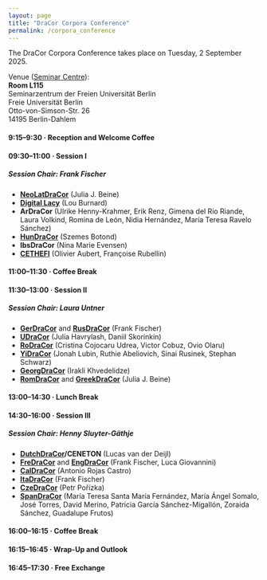```yaml
---
layout: page
title: "DraCor Corpora Conference"
permalink: /corpora_conference
---
```


The DraCor Corpora Conference takes place on Tuesday, 2 September 2025.

Venue ([Seminar Centre](venue)):\
**Room L115**\
Seminarzentrum der Freien Universität Berlin\
Freie Universität Berlin\
Otto-von-Simson-Str. 26\
14195 Berlin-Dahlem

#### 9:15–9:30 · Reception and Welcome Coffee

#### 09:30–11:00 · Session I
##### Session Chair: Frank Fischer
- **[NeoLatDraCor](https://github.com/dracor-org/neolatdracor)** (Julia J. Beine)
- **[Digital Lacy](https://lb42.github.io/Lacy/)** (Lou Burnard)
- **ArDraCor** (Ulrike Henny-Krahmer, Erik Renz, Gimena del Rio Riande, Laura Volkind, Romina de León, Nidia Hernández, María Teresa Ravelo Sánchez)
- **[HunDraCor](https://dracor.org/hun)** (Szemes Botond)
- **IbsDraCor** (Nina Marie Evensen)
- **[CETHEFI](http://www.theaville.org/kitesite/index.php)** (Olivier Aubert, Françoise Rubellin)

#### 11:00–11:30 · Coffee Break

#### 11:30–13:00 · Session II
##### Session Chair: Laura Untner
- **[GerDraCor](https://dracor.org/ger)** and **[RusDraCor](https://dracor.org/rus)** (Frank Fischer)
- **[UDraCor](https://dracor.org/u)** (Julia Havrylash, Daniil Skorinkin)
- **[RoDraCor](https://staging.dracor.org/ro)** (Cristina Cojocaru Udrea, Victor Cobuz, Ovio Olaru)
- **[YiDraCor](https://dracor.org/yi)** (Jonah Lubin, Ruthie Abeliovich, Sinai Rusinek, Stephan Schwarz)
- **[GeorgDraCor](https://staging.dracor.org/georg)** (Irakli Khvedelidze)
- **[RomDraCor](https://dracor.org/rom)** and **[GreekDraCor](https://dracor.org/greek)** (Julia J. Beine)

#### 13:00–14:30 · Lunch Break

#### 14:30–16:00 · Session III
##### Session Chair: Henny Sluyter-Gäthje
- **[DutchDraCor](https://dracor.org/dutch)/CENETON** (Lucas van der Deijl)
- **[FreDraCor](https://dracor.org/fre)** and **[EngDraCor](https://dracor.org/eng)** (Frank Fischer, Luca Giovannini)
- **[CalDraCor](https://dracor.org/cal)** (Antonio Rojas Castro)
- **[ItaDraCor](https://dracor.org/ita)** (Frank Fischer)
- **[CzeDraCor](https://staging.dracor.org/cze)** (Petr Pořízka)
- **[SpanDraCor](https://dracor.org/span)** (María Teresa Santa María Fernández, María Ángel Somalo, José Torres, David Merino, Patricia García Sánchez-Migallón, Zoraida Sánchez, Guadalupe Frutos)

#### 16:00–16:15 · Coffee Break

#### 16:15–16:45 · Wrap-Up and Outlook

#### 16:45–17:30 · Free Exchange
